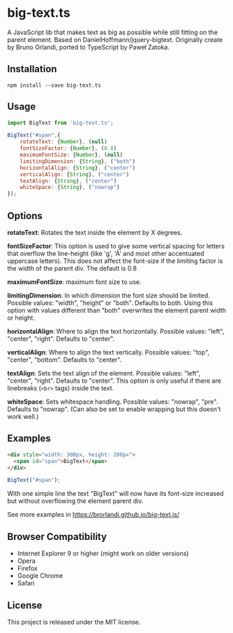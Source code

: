 # big-text.ts

A JavaScript lib that makes text as big as possible while still fitting on the parent element. Based on DanielHoffmann/jquery-bigtext. Originally create by Bruno Orlandi, ported to TypeScript by Paweł Zatoka.

## Installation

	npm install --save big-text.ts

## Usage

```javascript
import BigText from 'big-text.ts';

BigText("#span",{
	rotateText: {Number}, (null)
	fontSizeFactor: {Number}, (0.8)
	maximumFontSize: {Number}, (null)
	limitingDimension: {String}, ("both")
	horizontalAlign: {String}, ("center")
	verticalAlign: {String}, ("center")
	textAlign: {String}, ("center")
	whiteSpace: {String}, ("nowrap")
});
```

## Options

**rotateText**: Rotates the text inside the element by X degrees.

**fontSizeFactor**: This option is used to give some vertical spacing for letters that overflow the line-height (like 'g', 'Á' and most other accentuated uppercase letters). This does not affect the font-size if the limiting factor is the width of the parent div. The default is 0.8

**maximumFontSize**: maximum font size to use.

**limitingDimension**: In which dimension the font size should be limited. Possible values: "width", "height" or "both". Defaults to both. Using this option with values different than "both" overwrites the element parent width or height.

**horizontalAlign**: Where to align the text horizontally. Possible values: "left", "center", "right". Defaults to "center".

**verticalAlign**: Where to align the text vertically. Possible values: "top", "center", "bottom". Defaults to "center".

**textAlign**: Sets the text align of the element. Possible values: "left", "center", "right". Defaults to "center". This option is only useful if there are linebreaks (`<br>` tags) inside the text.

**whiteSpace**: Sets whitespace handling. Possible values: "nowrap", "pre". Defaults to "nowrap". (Can also be set to enable wrapping but this doesn't work well.)


## Examples

```html
<div style="width: 300px, height: 200px">
  <span id="span">BigText</span>
</div>
```
```javascript
BigText("#span");
```

With one simple line the text "BigText" will now have its font-size increased but without overflowing the element parent div.

See more examples in https://brorlandi.github.io/big-text.js/

## Browser Compatibility
 - Internet Explorer 9 or higher (might work on older versions)
 - Opera
 - Firefox
 - Google Chrome
 - Safari

## License
This project is released under the MIT license.
